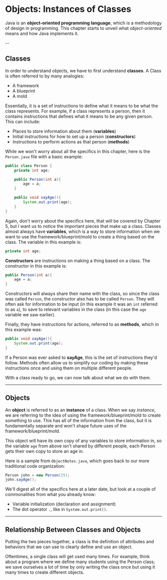 # Objects: Instances of Classes

Java is an **object-oriented programming language**, which is a methodology of design in programming. This chapter starts to unveil what *object-oriented* means and how Java implements it.

--

## Classes

In order to understand objects, we have to first understand **classes**. A Class is often referred to by many analogies:
- A framework
- A blueprint
- A mold

Essentially, it is a set of instructions to define what it means to be what the class represents. For example, if a class represents a person, then it contains instructions that defines what it means to be any given person. This can include:

- Places to store information about them (**variables**)
- Initial instructions for how to set up a person (**constructors**)
- Instructions to perform actions as that person (**methods**)

While we won't worry about all the specifics in this chapter, here is the `Person.java` file with a basic example:

```java
public class Person {
    private int age;

    public Person(int a){
        age = a;
    }

    public void sayAge(){
        System.out.print(age);
    }
}
```

Again, don't worry about the specifics here, that will be covered by Chapter 5, but I want us to notice the important pieces that make up a class. Classes almost always have **variables**, which is a way to store information when we want to use the framework/blueprint/mold to create a thing based on the class. The variable in this example is:

```java
private int age;
```

**Constructors** are instructions on making a thing based on a class. The constructor in this example is:

```java
public Person(int a){
    age = a;
}
```

Constructors will always share their name with the class, so since the class was called `Person`, the constructor also has to be called `Person`. They will often ask for information to be input (in this example it was an `int` referred to as `a`), to save to relevant variables in the class (in this case the `age` variable we saw earlier).

Finally, they have instructions for actions, referred to as **methods**, which in this example was:

```java
public void sayAge(){
    System.out.print(age);
}
```

If a Person was ever asked to **sayAge**, this is the set of instructions they'd follow. Methods often allow us to simplify our coding by making these instructions once and using them on multiple different people.

With a class ready to go, we can now talk about what we do with them.

---

## Objects

An **object** is referred to as an **instance** of a class. When we say *instance*, we are referring to the idea of using the framework/blueprint/mold to create something to use. This has all of the information from the class, but it is fundamentally separate and won't shape future uses of the framework/blueprint/mold.

This object will have its own copy of any variables to store information in, so the variable `age` from above isn't shared by different people, each Person gets their own copy to store an age in.

Here is a sample from `ObjectNotes.java`, which goes back to our more traditional code organization:

```java
Person john = new Person(25);
john.sayAge();
```

We'll digest all of the specifics here at a later date, but look at a couple of commonalities from what you already know:

- Variable initialization (declaration and assignment)
- The dot operator `.`, like in `System.out.print()`.

---

## Relationship Between Classes and Objects

Putting the two pieces together, a class is the definition of attributes and behaviors that we can use to clearly define and use an object.

Oftentimes, a single class will get used many times. For example, think about a program where we define many students using the Person class; we save ourselves a lot of time by only writing the class once but using it many times to create different objects.